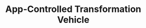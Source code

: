 ---
title: "App-Controlled Transformation Vehicle"
number: 42140
image:
    local: "42131-app-controlled-transformation-vechicle.jpg"
    credit: "LEGO"
layout: set
description: "Fast-action fun in a model that flips! Build and play with 2 vehicles in 1 model with this App-Controlled Transformation Vehicle that flips when it hits a wall"
---